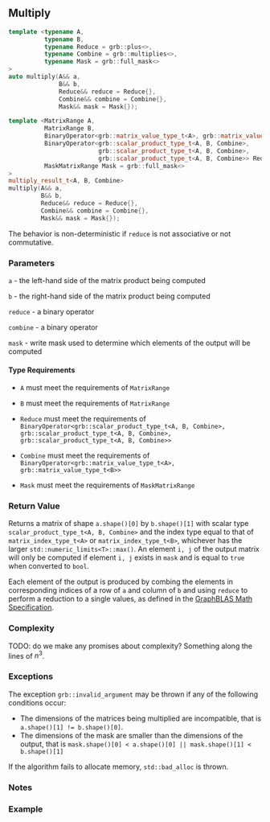 ## Multiply

```cpp
template <typename A,
          typename B,
          typename Reduce = grb::plus<>,
          typename Combine = grb::multiplies<>,
          typename Mask = grb::full_mask<>
>
auto multiply(A&& a,
              B&& b,
              Reduce&& reduce = Reduce{},
              Combine&& combine = Combine{},
              Mask&& mask = Mask{});
```

```cpp
template <MatrixRange A,
          MatrixRange B,
          BinaryOperator<grb::matrix_value_type_t<A>, grb::matrix_value_type_t<B>> Combine,
          BinaryOperator<grb::scalar_product_type_t<A, B, Combine>,
                         grb::scalar_product_type_t<A, B, Combine>,
                         grb::scalar_product_type_t<A, B, Combine>> Reduce,
          MaskMatrixRange Mask = grb::full_mask<>
>
multiply_result_t<A, B, Combine>
multiply(A&& a,
         B&& b,
         Reduce&& reduce = Reduce{},
         Combine&& combine = Combine{},
         Mask&& mask = Mask{});
```

The behavior is non-deterministic if `reduce` is not associative or not commutative.

### Parameters
`a` - the left-hand side of the matrix product being computed

`b` - the right-hand side of the matrix product being computed

`reduce` - a binary operator

`combine` - a binary operator

`mask` - write mask used to determine which elements of the output will be computed

#### Type Requirements
- `A` must meet the requirements of `MatrixRange`

- `B` must meet the requirements of `MatrixRange`

- `Reduce` must meet the requirements of `BinaryOperator<grb::scalar_product_type_t<A, B, Combine>, grb::scalar_product_type_t<A, B, Combine>, grb::scalar_product_type_t<A, B, Combine>>`

- `Combine` must meet the requirements of `BinaryOperator<grb::matrix_value_type_t<A>, grb::matrix_value_type_t<B>>`

- `Mask` must meet the requirements of `MaskMatrixRange`

### Return Value

Returns a matrix of shape `a.shape()[0]` by `b.shape()[1]` with scalar type
`scalar_product_type_t<A, B, Combine>` and the index type equal to that of `matrix_index_type_t<A>`
or `matrix_index_type_t<B>`, whichever has the larger `std::numeric_limits<T>::max()`.  An element `i, j`
of the output matrix will only be computed if element `i, j` exists in `mask` and is equal to `true`
when converted to `bool`.

Each element of the output is produced by combing the elements in corresponding indices of a row of `a`
and column of `b` and using `reduce` to perform a reduction to a single values, as defined in the
[GraphBLAS Math Specification](https://github.com/GraphBLAS/graphblas-api-math).

### Complexity
TODO: do we make any promises about complexity?
Something along the lines of $n^3$.

### Exceptions
The exception `grb::invalid_argument` may be thrown if any of the following conditions occur:

- The dimensions of the matrices being multiplied are incompatible, that is `a.shape()[1] != b.shape()[0]`.
- The dimensions of the mask are smaller than the dimensions of the output, that is `mask.shape()[0] < a.shape()[0] || mask.shape()[1] < b.shape()[1]`

If the algorithm fails to allocate memory, `std::bad_alloc` is thrown.

### Notes

### Example
